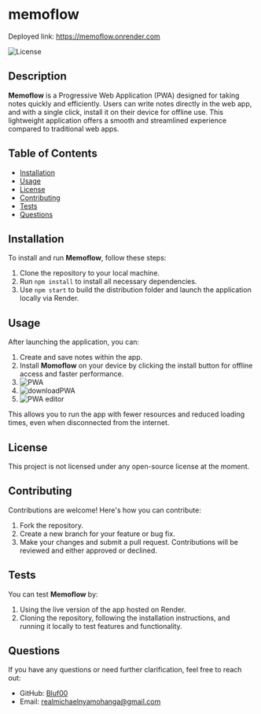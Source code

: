 # memoflow

Deployed link: https://memoflow.onrender.com



![License](https://img.shields.io/badge/license-None-blue.svg)

## Description
**Memoflow** is a Progressive Web Application (PWA) designed for taking notes quickly and efficiently. Users can write notes directly in the web app, and with a single click, install it on their device for offline use. This lightweight application offers a smooth and streamlined experience compared to traditional web apps.

## Table of Contents
- [Installation](#installation)
- [Usage](#usage)
- [License](#license)
- [Contributing](#contributing)
- [Tests](#tests)
- [Questions](#questions)

## Installation
To install and run **Memoflow**, follow these steps:
1. Clone the repository to your local machine.
2. Run `npm install` to install all necessary dependencies.
3. Use `npm start` to build the distribution folder and launch the application locally via Render.

## Usage
After launching the application, you can:
1. Create and save notes within the app.
2. Install **Momoflow** on your device by clicking the install button for offline access and faster performance.
3. ![PWA](https://github.com/user-attachments/assets/c0825fe4-0945-4810-a72f-3042246fd1bf)
4. ![downloadPWA](https://github.com/user-attachments/assets/ce4c8f28-398c-4389-a9e5-bde79f28f646)
5. ![PWA editor](https://github.com/user-attachments/assets/26915c9f-775e-4847-b438-318751db63e3)



   
This allows you to run the app with fewer resources and reduced loading times, even when disconnected from the internet.

## License
This project is not licensed under any open-source license at the moment.

## Contributing
Contributions are welcome! Here's how you can contribute:
1. Fork the repository.
2. Create a new branch for your feature or bug fix.
3. Make your changes and submit a pull request. Contributions will be reviewed and either approved or declined.

## Tests
You can test **Memoflow** by:
1. Using the live version of the app hosted on Render.
2. Cloning the repository, following the installation instructions, and running it locally to test features and functionality.

## Questions
If you have any questions or need further clarification, feel free to reach out:
- GitHub: [Bluf00](https://github.com/Bluf00)
- Email: [realmichaelnyamohanga@gmail.com](mailto:realmichaelnyamohanga@gmail.com)
